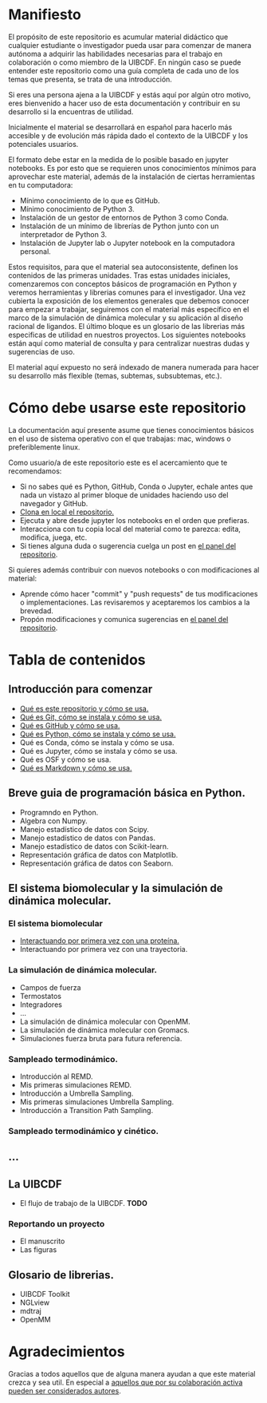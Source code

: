 # Manifiesto

El propósito de este repositorio es acumular material didáctico que cualquier estudiante o
investigador pueda usar para comenzar de manera autónoma a adquirir las habilidades necesarias
para el trabajo en colaboración o como miembro de la UIBCDF. En ningún caso se puede entender este 
repositorio como una guía completa de cada uno de los temas que presenta, se trata de una introducción.

Si eres una persona ajena a la UIBCDF y estás aquí por algún otro motivo, eres bienvenido a hacer uso de esta documentación y contribuir
en su desarrollo si la encuentras de utilidad.

Inicialmente el material se desarrollará en español para hacerlo más accesible y de evolución más
rápida dado el contexto de la UIBCDF y los potenciales usuarios.

El formato debe estar en la medida de lo posible basado en jupyter notebooks.
Es por esto que se requieren unos conocimientos mínimos para aprovechar este material, además de la
instalación de ciertas herramientas en tu computadora:

- Mínimo conocimiento de lo que es GitHub.
- Mínimo conocimiento de Python 3.
- Instalación de un gestor de entornos de Python 3 como Conda.
- Instalación de un mínimo de librerías de Python junto con un interpretador de Python 3.
- Instalación de Jupyter lab o Jupyter notebook en la computadora personal.

Estos requisitos, para que el material sea autoconsistente, definen los contenidos de las primeras unidades.
Tras estas unidades iniciales, comenzaremos con conceptos básicos de programación en Python y veremos herramientas y librerias comunes para el investigador.
Una vez cubierta la exposición de los elementos generales que debemos conocer para empezar a
trabajar, seguiremos con el material más específico en el marco de la simulación de dinámica
molecular y su aplicación al diseño racional de ligandos.
El último bloque es un glosario de las librerias más especificas de utilidad en nuestros proyectos. Los siguientes notebooks están aquí como material de consulta y para centralizar nuestras dudas y sugerencias de uso.

El material aquí expuesto no será indexado de manera numerada para hacer su desarrollo más flexible (temas, subtemas, subsubtemas, etc.).

# Cómo debe usarse este repositorio

La documentación aquí presente asume que tienes conocimientos básicos en el uso de sistema
operativo con el que trabajas: mac, windows o preferiblemente linux.

Como usuario/a de este repositorio este es el acercamiento que te recomendamos:

- Si no sabes qué es Python, GitHub, Conda o Jupyter, echale antes que nada un vistazo al primer bloque de unidades haciendo uso del navegador y GitHub.
- [Clona en local el repositorio.](https://help.github.com/articles/cloning-a-repository/)
- Ejecuta y abre desde jupyter los notebooks en el orden que prefieras.
- Interacciona con tu copia local del material como te parezca: edita, modifica, juega, etc.
- Si tienes alguna duda o sugerencia cuelga un post en [el panel del repositorio](https://github.com/uibcdf/Academia/issues).

Si quieres además contribuir con nuevos notebooks o con modificaciones al material:

- Aprende cómo hacer "commit" y "push requests" de tus modificaciones o implementaciones. Las
  revisaremos y aceptaremos los cambios a la brevedad.
- Propón modificaciones y comunica sugerencias en [el panel del repositorio](https://github.com/uibcdf/Academia/issues).

# Tabla de contenidos

## Introducción para comenzar

- [Qué es este repositorio y cómo se usa.](Introducción/Academia.ipynb)  
- [Qué es Git, cómo se instala y cómo se usa.](Introducción/Git.ipynb)       
- [Qué es GitHub y cómo se usa.](Introducción/GitHub.ipynb)     
- [Qué es Python, cómo se instala y cómo se usa.](Introducción/Python.ipynb)  
- Qué es Conda, cómo se instala y cómo se usa.  
- Qué es Jupyter, cómo se instala y cómo se usa.  
- Qué es OSF y cómo se usa.  
- [Qué es Markdown y cómo se usa.](Introducción/Markdown.ipynb)

## Breve guia de programación básica en Python.  

- Programndo en Python.
- Algebra con Numpy.
- Manejo estadístico de datos con Scipy.
- Manejo estadístico de datos con Pandas.
- Manejo estadístico de datos con Scikit-learn.  
- Representación gráfica de datos con Matplotlib.  
- Representación gráfica de datos con Seaborn.  


## El sistema biomolecular y la simulación de dinámica molecular.

### El sistema biomolecular

- [Interactuando por primera vez con una proteína.](https://github.com/uibcdf/Academia/blob/master/2.10-%20Interactuando%20por%20primera%20vez%20con%20una%20prote%C3%ADna.ipynb)  
- Interactuando por primera vez con una trayectoria.
  
###  La simulación de dinámica molecular.
- Campos de fuerza
- Termostatos
- Integradores
- ...
- La simulación de dinámica molecular con OpenMM.  
- La simulación de dinámica molecular con Gromacs. 
- Simulaciones fuerza bruta para futura referencia.  

### Sampleado termodinámico. 
- Introducción al REMD.  
- Mis primeras simulaciones REMD.  
- Introducción a Umbrella Sampling.  
- Mis primeras simulaciones Umbrella Sampling.  
- Introducción a Transition Path Sampling.

### Sampleado termodinámico y cinético.

## ...

## La UIBCDF
- El flujo de trabajo de la UIBCDF. **TODO**    
### Reportando un proyecto
- El manuscrito
- Las figuras

## Glosario de librerias.

- UIBCDF Toolkit  
- NGLview  
- mdtraj  
- OpenMM  

# Agradecimientos

Gracias a todos aquellos que de alguna manera ayudan a que este material crezca y sea util. En
especial a [aquellos que por su colaboración activa pueden ser considerados autores](https://github.com/uibcdf/Academia/graphs/contributors).


